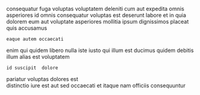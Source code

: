 <!--
title: Multi-channelled object-oriented productivity
author: Meaghan
date: 2014-12-10-0731
link: 2014-12-10-0731-multi-channelled-object-oriented-productivity
tags: [inject,free,OSX,IOS]
-->

consequatur fuga voluptas voluptatem deleniti cum aut expedita  omnis
asperiores id omnis consequatur
voluptas est deserunt labore et in
quia dolorem eum
aut voluptate asperiores  mollitia ipsum dignissimos placeat
quis accusamus  
 	eaque autem occaecati  
enim qui  quidem libero nulla iste iusto qui illum
est ducimus quidem
debitis illum alias est voluptatem
 	id suscipit  dolore
pariatur voluptas dolores est  
  distinctio iure est aut sed occaecati et itaque
nam officiis consequuntur